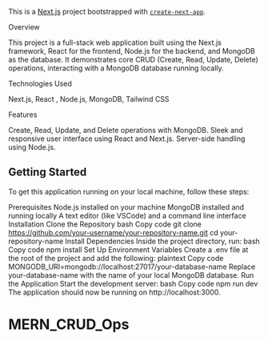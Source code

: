 This is a [Next.js](https://nextjs.org/) project bootstrapped with [`create-next-app`](https://github.com/vercel/next.js/tree/canary/packages/create-next-app).


Overview

This project is a full-stack web application built using the Next.js framework, React for the frontend, Node.js for the backend, and MongoDB as the database. It demonstrates core CRUD (Create, Read, Update, Delete) operations, interacting with a MongoDB database running locally.

Technologies Used 

Next.js, React , Node.js, MongoDB, Tailwind CSS

Features

Create, Read, Update, and Delete operations with MongoDB.
Sleek and responsive user interface using React and Next.js.
Server-side handling using Node.js.

## Getting Started

To get this application running on your local machine, follow these steps:

Prerequisites
Node.js installed on your machine
MongoDB installed and running locally
A text editor (like VSCode) and a command line interface
Installation
Clone the Repository
bash
Copy code
git clone https://github.com/your-username/your-repository-name.git
cd your-repository-name
Install Dependencies
Inside the project directory, run:
bash
Copy code
npm install
Set Up Environment Variables
Create a .env file at the root of the project and add the following:
plaintext
Copy code
MONGODB_URI=mongodb://localhost:27017/your-database-name
Replace your-database-name with the name of your local MongoDB database.
Run the Application
Start the development server:
bash
Copy code
npm run dev
The application should now be running on http://localhost:3000.
# MERN_CRUD_Ops
